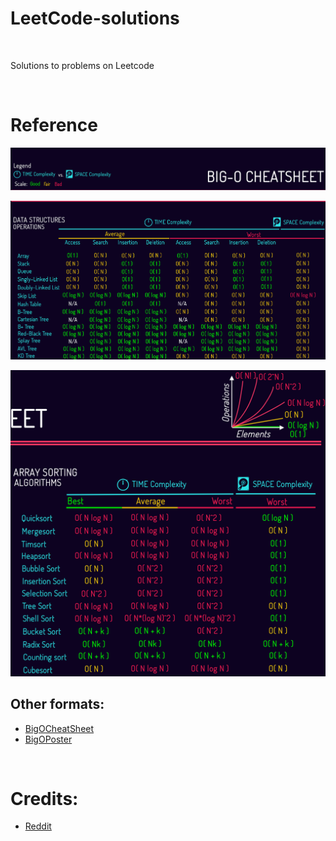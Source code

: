 # LeetCode-solutions

<br>

Solutions to problems on Leetcode

<br>

# Reference

![](reference/big_o_reddit_header.png)

![](reference/big_o_reddit_ds.png)

![](reference/big_o_reddit_algo.png)

## Other formats:

* [BigOCheatSheet](https://www.bigocheatsheet.com/)    
* [BigOPoster](https://github.com/ro31337/bigoposter/blob/master/bigoposter.pdf)

<br>

# Credits:

* [Reddit](https://www.reddit.com/r/coolguides/comments/gi0vyu/bigo_cheatsheet/)

